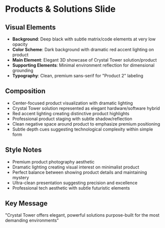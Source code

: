 # Products & Solutions Slide

## Visual Elements
- **Background**: Deep black with subtle matrix/code elements at very low opacity
- **Color Scheme**: Dark background with dramatic red accent lighting on product
- **Main Element**: Elegant 3D showcase of Crystal Tower solution/product
- **Supporting Elements**: Minimal environment reflection for dimensional grounding
- **Typography**: Clean, premium sans-serif for "Product 2" labeling

## Composition
- Center-focused product visualization with dramatic lighting
- Crystal Tower solution represented as elegant hardware/software hybrid
- Red accent lighting creating distinctive product highlights
- Professional product staging with subtle shadow/reflection
- Clean negative space around product to emphasize premium positioning
- Subtle depth cues suggesting technological complexity within simple form

## Style Notes
- Premium product photography aesthetic
- Dramatic lighting creating visual interest on minimalist product
- Perfect balance between showing product details and maintaining mystery
- Ultra-clean presentation suggesting precision and excellence
- Professional tech aesthetic with subtle futuristic elements

## Key Message
"Crystal Tower offers elegant, powerful solutions purpose-built for the most demanding environments" 